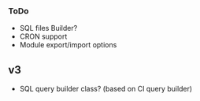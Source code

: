 ### ToDo

* SQL files Builder?
* CRON support
* Module export/import options

## v3

* SQL query builder class? (based on CI query builder)

